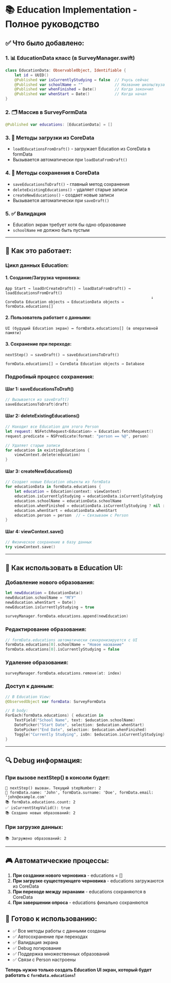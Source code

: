 # 📚 Education Implementation - Полное руководство

## ✅ **Что было добавлено:**

### **1. 📊 EducationData класс (в SurveyManager.swift)**
```swift
class EducationData: ObservableObject, Identifiable {
    let id = UUID()
    @Published var isCurrentlyStudying = false  // Учусь сейчас
    @Published var schoolName = ""              // Название школы/вуза
    @Published var whenFinished = Date()        // Когда закончил
    @Published var whenStart = Date()           // Когда начал
}
```

### **2. 🗂️ Массив в SurveyFormData**
```swift
@Published var educations: [EducationData] = []
```

### **3. 🔄 Методы загрузки из CoreData**
- `loadEducationsFromDraft()` - загружает Education из CoreData в formData
- Вызывается автоматически при `loadDataFromDraft()`

### **4. 💾 Методы сохранения в CoreData**
- `saveEducationsToDraft()` - главный метод сохранения
- `deleteExistingEducations()` - удаляет старые записи
- `createNewEducations()` - создает новые записи
- Вызывается автоматически при `saveDraft()`

### **5. ✅ Валидация**
- Education экран требует хотя бы одно образование
- `schoolName` не должно быть пустым

---

## 🔄 **Как это работает:**

### **Цикл данных Education:**

#### **1. Создание/Загрузка черновика:**
```
App Start → loadOrCreateDraft() → loadDataFromDraft() → loadEducationsFromDraft()
                                                                ↓
CoreData Education objects → EducationData objects → formData.educations[]
```

#### **2. Пользователь работает с данными:**
```
UI (будущий Education экран) ↔ formData.educations[] (в оперативной памяти)
```

#### **3. Сохранение при переходе:**
```
nextStep() → saveDraft() → saveEducationsToDraft()
                               ↓
formData.educations[] → CoreData Education objects → Database
```

### **Подробный процесс сохранения:**

#### **Шаг 1: saveEducationsToDraft()**
```swift
// Вызывается из saveDraft()
saveEducationsToDraft(draft)
```

#### **Шаг 2: deleteExistingEducations()**
```swift
// Находит все Education для этого Person
let request: NSFetchRequest<Education> = Education.fetchRequest()
request.predicate = NSPredicate(format: "person == %@", person)

// Удаляет старые записи
for education in existingEducations {
    viewContext.delete(education)
}
```

#### **Шаг 3: createNewEducations()**
```swift
// Создает новые Education объекты из formData
for educationData in formData.educations {
    let education = Education(context: viewContext)
    education.isCurrentlyStudying = educationData.isCurrentlyStudying
    education.schoolName = educationData.schoolName
    education.whenFinished = educationData.isCurrentlyStudying ? nil : educationData.whenFinished
    education.whenStart = educationData.whenStart
    education.person = person  // ← Связываем с Person
}
```

#### **Шаг 4: viewContext.save()**
```swift
// Физическое сохранение в базу данных
try viewContext.save()
```

---

## 🎯 **Как использовать в Education UI:**

### **Добавление нового образования:**
```swift
let newEducation = EducationData()
newEducation.schoolName = "МГУ"
newEducation.whenStart = Date()
newEducation.isCurrentlyStudying = true

surveyManager.formData.educations.append(newEducation)
```

### **Редактирование образования:**
```swift
// formData.educations автоматически синхронизируется с UI
formData.educations[0].schoolName = "Новое название"
formData.educations[0].isCurrentlyStudying = false
```

### **Удаление образования:**
```swift
surveyManager.formData.educations.remove(at: index)
```

### **Доступ к данным:**
```swift
// В Education View:
@ObservedObject var formData: SurveyFormData

// В body:
ForEach(formData.educations) { education in
    TextField("School Name", text: $education.schoolName)
    DatePicker("Start Date", selection: $education.whenStart)
    DatePicker("End Date", selection: $education.whenFinished)
    Toggle("Currently Studying", isOn: $education.isCurrentlyStudying)
}
```

---

## 🔍 **Debug информация:**

### **При вызове nextStep() в консоли будет:**
```
🔄 nextStep() вызван. Текущий stepNumber: 2
📝 formData.name: 'John', formData.surname: 'Doe', formData.email: 'john@example.com'
📚 formData.educations.count: 2
✅ isCurrentStepValid(): true
📚 Создано новых образований: 2
```

### **При загрузке данных:**
```
📚 Загружено образований: 2
```

---

## 🎮 **Автоматические процессы:**

1. **При создании нового черновика** - educations = []
2. **При загрузке существующего черновика** - educations загружаются из CoreData
3. **При переходе между экранами** - educations сохраняются в CoreData
4. **При завершении опроса** - educations финально сохраняются

## 🚀 **Готово к использованию:**

- ✅ Все методы работы с данными созданы
- ✅ Автосохранение при переходах
- ✅ Валидация экрана
- ✅ Debug логирование
- ✅ Поддержка множественных образований
- ✅ Связи с Person настроены

**Теперь нужно только создать Education UI экран, который будет работать с `formData.educations`!** 